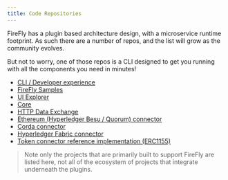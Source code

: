 ```yaml
---
title: Code Repositories
---
```


FireFly has a plugin based architecture design, with a microservice runtime footprint.
As such there are a number of repos, and the list will grow as the community evolves.

But not to worry, one of those repos is a CLI designed to get you running with all the components you need in minutes!

- [CLI / Developer experience](https://github.com/hyperledger/firefly-cli)
- [FireFly Samples](https://github.com/hyperledger/firefly-samples)
- [UI Explorer](https://github.com/hyperledger/firefly-ui)
- [Core](https://github.com/hyperledger/firefly)
- [HTTP Data Exchange](https://github.com/hyperledger/firefly-dataexchange-https)
- [Ethereum (Hyperledger Besu / Quorum) connector](https://github.com/hyperledger/firefly-ethconnect)
- [Corda connector](https://github.com/hyperledger/firefly-cordaconnect)
- [Hyperledger Fabric connector](https://github.com/hyperledger/firefly-fabconnect)
- [Token connector reference implementation (ERC1155)](https://github.com/hyperledger/firefly-tokens-erc1155)

> Note only the projects that are primarily built to support FireFly are listed here, not all
> of the ecosystem of projects that integrate underneath the plugins.
